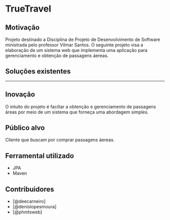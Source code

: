 # TrueTravel

## Motivação
Projeto destinado a Disciplina de Projeto de Desenvolvimento de Software ministrada pelo professor Vilmar Santos. O seguinte projeto visa a elaboração de um sistema web que implementa uma aplicação para gerenciamento e obtenção de passagens áereas. 

## Soluções existentes
----

## Inovação
O intuito do projeto é faciliar a obtenção e gerenciamento de passagens áreas por meio de um sistema que forneça uma abordagem simples.

## Público alvo
Cliente que buscam por comprar passagens áereas. 

## Ferramental utilizado
* JPA
* Maven

## Contribuidores
- [@deecarneiro]
- [@denislopesmoura]
- [@phmtsweb]
